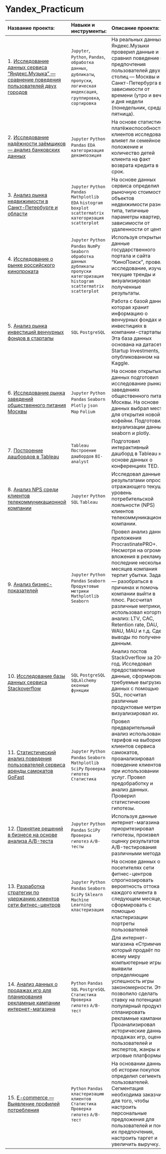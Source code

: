 # Yandex_Practicum

| Название проекта: | Навыки и инструменты: | Описание проекта: |
| :-------------------- | :-------------------- | :-------------------- |
| 1. [Исследование данных сервиса “Яндекс.Музыка” — сравнение поведения пользователей двух городов](https://github.com/MrSever06/Yandex_Practicum/tree/main/1.%20%D0%98%D1%81%D1%81%D0%BB%D0%B5%D0%B4%D0%BE%D0%B2%D0%B0%D0%BD%D0%B8%D0%B5%20%D0%B4%D0%B0%D0%BD%D0%BD%D1%8B%D1%85%20%D1%81%D0%B5%D1%80%D0%B2%D0%B8%D1%81%D0%B0%20%E2%80%9C%D0%AF%D0%BD%D0%B4%D0%B5%D0%BA%D1%81.%D0%9C%D1%83%D0%B7%D1%8B%D0%BA%D0%B0%E2%80%9D%20%E2%80%94%20%D1%81%D1%80%D0%B0%D0%B2%D0%BD%D0%B5%D0%BD%D0%B8%D0%B5%20%D0%BF%D0%BE%D0%B2%D0%B5%D0%B4%D0%B5%D0%BD%D0%B8%D1%8F%20%D0%BF%D0%BE%D0%BB%D1%8C%D0%B7%D0%BE%D0%B2%D0%B0%D1%82%D0%B5%D0%BB%D0%B5%D0%B9%20%D0%B4%D0%B2%D1%83%D1%85%20%D0%B3%D0%BE%D1%80%D0%BE%D0%B4%D0%BE%D0%B2) | `Jupyter`, `Python`, `Pandas`, `обработка данных`, `дубликаты`, `пропуски`, `логическая индексация`, `группировка`, `сортировка` | На реальных данных Яндекс.Музыки проверил данные и сравнил поведение и предпочтения пользователей двух столиц — Москвы и Санкт-Петербурга в зависимости от времени (утро и вечер) и дня недели (понедельник, среда, пятница). |
| 2. [Исследование надёжности заёмщиков — анализ банковских данных](https://github.com/MrSever06/Yandex_Practicum/blob/main/2.%20%D0%98%D1%81%D1%81%D0%BB%D0%B5%D0%B4%D0%BE%D0%B2%D0%B0%D0%BD%D0%B8%D0%B5%20%D0%BD%D0%B0%D0%B4%D1%91%D0%B6%D0%BD%D0%BE%D1%81%D1%82%D0%B8%20%D0%B7%D0%B0%D1%91%D0%BC%D1%89%D0%B8%D0%BA%D0%BE%D0%B2%20%E2%80%94%20%D0%B0%D0%BD%D0%B0%D0%BB%D0%B8%D0%B7%20%D0%B1%D0%B0%D0%BD%D0%BA%D0%BE%D0%B2%D1%81%D0%BA%D0%B8%D1%85%20%D0%B4%D0%B0%D0%BD%D0%BD%D1%8B%D1%85/2.%20%D0%98%D1%81%D1%81%D0%BB%D0%B5%D0%B4%D0%BE%D0%B2%D0%B0%D0%BD%D0%B8%D0%B5%20%D0%BD%D0%B0%D0%B4%D0%B5%D0%B6%D0%BD%D0%BE%D1%81%D1%82%D0%B8%20%D0%B7%D0%B0%D0%B5%D0%BC%D1%89%D0%B8%D0%BA%D0%BE%D0%B2.ipynb) |  `Jupyter` `Python` `Pandas` `EDA` `категоризация` `декомпозиция` | На основе статистики о платёжеспособности клиентов исследовал влияет ли семейное положение и количество детей клиента на факт возврата кредита в срок. |
| 3. [Анализ рынка недвижимости в Санкт-Петербурге и области]() | `Jupyter` `Python` `Pandas` `Mathplotlib` `EDA` `histogram` `boxplot` `scattermatrix` `категоризация` `scatterplot`| На основе данных сервиса  определил рыночную стоимость объектов недвижимости разного типа, типичные параметры квартир, в зависимости от удаленности от центра.|
| 4. [Исследование о рынке российского кинопроката]() | `Jupyter` `Python` `Pandas` `NumPy` `Seaborn` `обработка данных` `дубликаты` `пропуски` `категоризация` `histogram` `scattermatrix` `scatterplot` | Используя открытые данные государственного портала и сайта “КиноПоиск”, провел исследование, изучил текущие тренды и визуализировал полученные результаты. |
| 5. [Анализ рынка инвестиций венчурных фондов в стартапы]() | `SQL` `PostgreSQL` | Работа с базой данных, которая хранит информацию о венчурных фондах и инвестициях в компании-стартапы. Эта база данных основана на датасете Startup Investments, опубликованном на Kaggle. |
| 6. [Исследование рынка заведений общественного питания Москвы]() | `Jupyter` `Python` `Pandas` `Seaborn` `Plotly` `json Map` `Folium` | На основе открытых данных подготовил исследование рынка о заведениях общественного питания Москвы. На основе данных выбрал место для открытия новой кофейни. Подготовил визуализации данных в seaborn и plotly.| 
| 7. [Построение дашбордов в Tableau]() |  `Tableau` `Построение дашбордов` `BI-analyst` | Подготовил интерактивный дашборд в Tableau на основе данных о конференциях TED. |
| 8. [Анализ NPS среди клиентов телекоммуникационной компании]() | `Jupyter` `Python` `SQL` `Tableau` | Исследовал данные с результатами опроса, отражающего текущий уровень потребительской лояльности (NPS) клиентов телекоммуникационной компании. |
| 9. [Анализ бизнес-показателей]() | `Jupyter` `Python` `Pandas` `Seaborn` `Продуктовые метрики` `Mathplotlib` `Seaborn`| Провел анализ данных приложения ProcrastinatePRO+. Несмотря на огромные вложения в рекламу, последние несколько месяцев компания терпит убытки. Задача — разобраться в причинах и помочь компании выйти в плюс. Рассчитал различные метрики, использовал когортный анализ: LTV, CAC, Retention rate, DAU, WAU, MAU и т.д. Сделал выводы по полученным данным. |
| 10. [Исследование базы данных сервиса Stackoverflow]() | `SQL` `PostgreSQL` `SQLAlchemy` `оконные функции`| Анализ постов StackOverflow за 2008 год. Исследовал предоставленные данные, сформировал требуемые выгрузки данных с помощью SQL, посчитал различные продуктовые метрики и визуализировал их. |
| 11. [Статистический анализ поведения пользователей сервиса аренды самокатов GoFast]() | `Jupyter` `Python` `Pandas` `Seaborn` `Mathplotlib` `SciPy` `Проверка гипотез` ` Статистика `| Провел предварительный анализ использования тарифов на выборке клиентов сервиса самокатов, проанализировал поведение клиентов при использовании услуг. Провел предобработку и анализ данных. Проверил статистические гипотезы. |
| 12. [Принятие решений в бизнесе на основе анализа A/B-теста]() | `Jupyter` `Python` `Pandas` `SciPy` `Проверка гипотез` `A/B-тесты` | Используя данные интернет-магазина приоритезировал гипотезы, произвел оценку результатов A/B-тестирования различными методами. |
| 13. [Разработка стратегии по удержанию клиентов сети фитнес-центров]() | `Jupyter` `Python` `Pandas` `Seaborn` `SciPy` `Sklearn` `Machine Learning` `кластеризация` | На основе данных о посетителях сети фитнес-центров спрогнозировать вероятность оттока для каждого клиента в следующем месяце, сформировать с помощью кластеризации портреты пользователей |
| 14. [Анализ данных о продажах игр  для  планирования рекламные кампании интернет-магазина]() | `Python` `Pandas` `SQL` `PostgreSQL` `Cтатистика` `Проверка гипотез` `A/B-тест` | Для интернет-магазина «Стримчик», который продаёт по всему миру компьютерные игры, выявили определяющие успешность игры закономерности. Это позволило сделать ставку на потенциально популярный продукт и спланировать рекламные кампании. Проанализировал исторические данные о продажах игр, оценки пользователей и экспертов, жанры и игровые платформы. |
| 15. [E-commerce — Выявление профилей потребления]() | `Python` `Pandas` `кластеризацию клиентов` `Cтатистика` `Проверка гипотез` `A/B-тест` | На основании данных об истории покупок определил сегменты пользователей. Сегментация необходима заказчику для того, чтобы настроить персональные предложения для пользователей и понять их предпочтения, настроить таргет и увеличить выручку. | 
